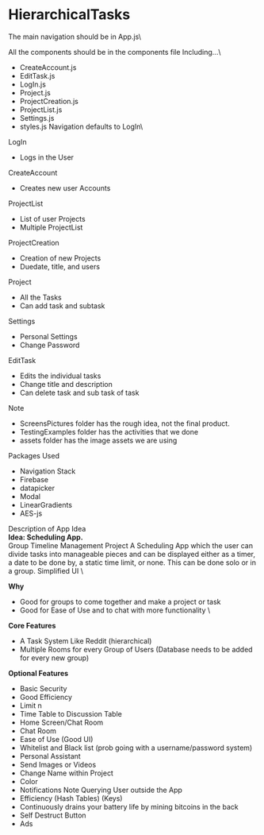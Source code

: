 # HierarchicalTasks

The main navigation should be in App.js\

All the components should be in the components file Including...\

- CreateAccount.js
- EditTask.js
- LogIn.js
- Project.js
- ProjectCreation.js
- ProjectList.js
- Settings.js
- styles.js
Navigation defaults to LogIn\

LogIn

- Logs in the User

CreateAccount

- Creates new user Accounts

ProjectList

- List of user Projects
- Multiple ProjectList

ProjectCreation

- Creation of new Projects
- Duedate, title, and users

Project

- All the Tasks
- Can add task and subtask

Settings

- Personal Settings
- Change Password

EditTask

- Edits the individual tasks
- Change title and description
- Can delete task and sub task of task

Note

- ScreensPictures folder has the rough idea, not the final product.
- TestingExamples folder has the activities that we done
- assets folder has the image assets we are using

Packages Used

- Navigation Stack
- Firebase
- datapicker
- Modal
- LinearGradients
- AES-js

Description of App Idea \
**Idea: Scheduling App.** \
Group Timeline Management Project A Scheduling App which the user can divide tasks into manageable pieces and can be displayed either as a timer, a date to be done by, a static time limit, or none. This can be done solo or in a group. Simplified UI \

**Why**
- Good for groups to come together and make a project or task
- Good for Ease of Use and to chat with more functionality \

**Core Features** 
- A Task System Like Reddit (hierarchical)
- Multiple Rooms for every Group of Users (Database needs to be added for every new group) 

**Optional Features**
- Basic Security
- Good Efficiency
- Limit n
- Time Table to Discussion Table
- Home Screen/Chat Room
- Chat Room
- Ease of Use (Good UI)
- Whitelist and Black list (prob going with a username/password system)
- Personal Assistant
- Send Images or Videos
- Change Name within Project
- Color
- Notifications Note Querying User outside the App
- Efficiency (Hash Tables) (Keys)
- Continuously drains your battery life by mining bitcoins in the back
- Self Destruct Button
- Ads
